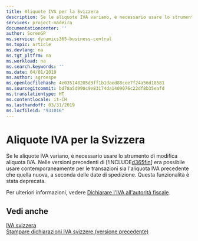 ```yaml
---
title: Aliquote IVA per la Svizzera
description: Se le aliquote IVA variano, è necessario usare lo strumento di modifica aliquota IVA. Nelle versioni precedenti di Business Central era possibile usare contemporaneamente per le transazioni sia l'aliquota IVA precedente che quella nuova, a seconda delle date di spedizione. Questa funzionalità è stata deprecata.
services: project-madeira
documentationcenter: ''
author: SorenGP
ms.service: dynamics365-business-central
ms.topic: article
ms.devlang: na
ms.tgt_pltfrm: na
ms.workload: na
ms.search.keywords: ''
ms.date: 04/01/2019
ms.author: sgroespe
ms.openlocfilehash: 4e035148205d3ff1b1daed88cee7f24a56d18581
ms.sourcegitcommit: bd78a5d990c9e83174da1409076c22df8b35eafd
ms.translationtype: HT
ms.contentlocale: it-CH
ms.lasthandoff: 03/31/2019
ms.locfileid: "931016"
---
```

# <a name="vat-rates-for-switzerland"></a>Aliquote IVA per la Svizzera
Se le aliquote IVA variano, è necessario usare lo strumento di modifica aliquota IVA. Nelle versioni precedenti di [!INCLUDE[d365fin](../../includes/d365fin_md.md)] era possibile usare contemporaneamente per le transazioni sia l'aliquota IVA precedente che quella nuova, a seconda delle date di spedizione. Questa funzionalità è stata deprecata.  

Per ulteriori informazioni, vedere [Dichiarare l'IVA all'autorità fiscale](../../finance-how-report-vat.md).  

## <a name="see-also"></a>Vedi anche  
 [IVA svizzera](swiss-value-added-tax.md)   
 [Stampare dichiarazioni IVA svizzere (versione precedente)](how-to-print-swiss-vat-statements-older-version-.md)
